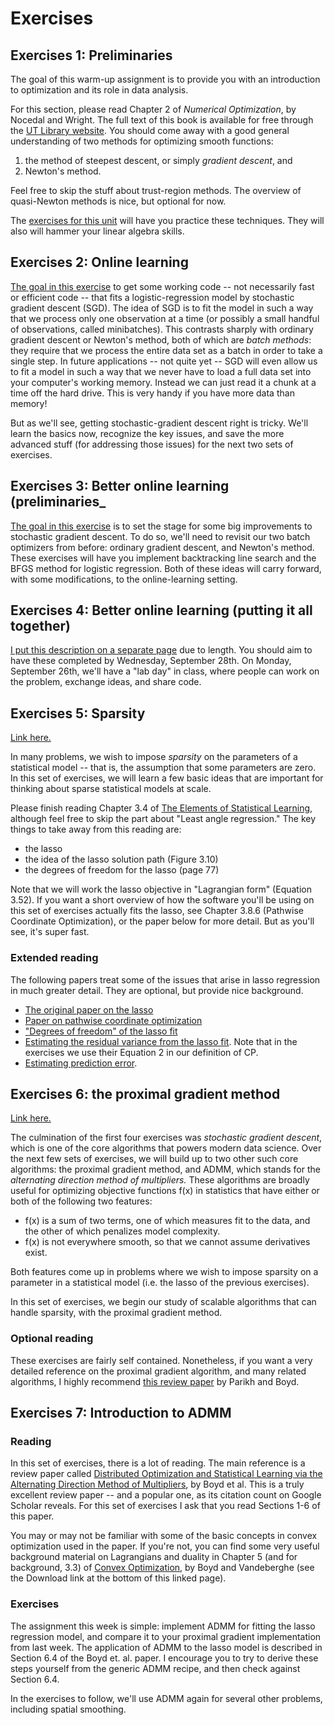 

# Exercises

## Exercises 1: Preliminaries

The goal of this warm-up assignment is to provide you with an introduction to optimization and its role in data analysis.  

For this section, please read Chapter 2 of _Numerical Optimization_, by Nocedal and Wright.  The full text of this book is available for free through the [UT Library website](http://lib.utexas.edu).  You should come away with a good general understanding of two methods for optimizing smooth functions:  
1) the method of steepest descent, or simply _gradient descent_, and   
2) Newton's method.  

Feel free to skip the stuff about trust-region methods.  The overview of quasi-Newton methods is nice, but optional for now.  

The [exercises for this unit](exercises01/exercises01-SDS385.pdf) will have you practice these techniques.  They will also will hammer your linear algebra skills.  


## Exercises 2: Online learning

[The goal in this exercise](exercises02/exercises02-SDS385.pdf) to get some working code -- not necessarily fast or efficient code -- that fits a logistic-regression model by stochastic gradient descent (SGD).  The idea of SGD is to fit the model in such a way that we process only one observation at a time (or possibly a small handful of observations, called minibatches). This contrasts sharply with ordinary gradient descent or Newton's method, both of which are _batch methods_: they require that we process the entire data set as a batch in order to take a single step.  In future applications -- not quite yet -- SGD will even allow us to fit a model in such a way that we never have to load a full data set into your computer's working memory.  Instead we can just read it a chunk at a time off the hard drive.  This is very handy if you have more data than memory!

But as we'll see, getting stochastic-gradient descent right is tricky.  We'll learn the basics now, recognize the key issues, and save the more advanced stuff (for addressing those issues) for the next two sets of exercises.  


## Exercises 3: Better online learning (preliminaries_

[The goal in this exercise](exercises03/exercises03-SDS385.pdf) is to set the stage for some big improvements to stochastic gradient descent.  To do so, we'll need to revisit our two batch optimizers from before: ordinary gradient descent, and Newton's method.  These exercises will have you implement backtracking line search and the BFGS method for logistic regression.  Both of these ideas will carry forward, with some modifications, to the online-learning setting.  


## Exercises 4: Better online learning (putting it all together)

[I put this description on a separate page](exercises04.md) due to length.  You should aim to have these completed by Wednesday, September 28th.  On Monday, September 26th, we'll have a "lab day" in class, where people can work on the problem, exchange ideas, and share code.  




## Exercises 5: Sparsity

[Link here.](exercises05/exercises05-SDS385.pdf)

In many problems, we wish to impose _sparsity_ on the parameters of a statistical model -- that is, the assumption that some parameters are zero.    In this set of exercises, we will learn a few basic ideas that are important for thinking about sparse statistical models at scale.

Please finish reading Chapter 3.4 of [The Elements of Statistical Learning](http://statweb.stanford.edu/~tibs/ElemStatLearn/), although feel free to skip the part about "Least angle regression."  The key things to take away from this reading are:  
- the lasso  
- the idea of the lasso solution path (Figure 3.10)  
- the degrees of freedom for the lasso (page 77)

Note that we will work the lasso objective in "Lagrangian form" (Equation 3.52).  If you want a short overview of how the software you'll be using on this set of exercises actually fits the lasso, see Chapter 3.8.6 (Pathwise Coordinate Optimization), or the paper below for more detail.  But as you'll see, it's super fast.

### Extended reading

The following papers treat some of the issues that arise in lasso regression in much greater detail.  They are optional, but provide nice background.

- [The original paper on the lasso](http://statweb.stanford.edu/~tibs/lasso/lasso.pdf) 
- [Paper on pathwise coordinate optimization](http://arxiv.org/pdf/0708.1485.pdf)  
- ["Degrees of freedom" of the lasso fit](https://projecteuclid.org/euclid.aos/1194461726)  
- [Estimating the residual variance from the lasso fit](https://arxiv.org/abs/1311.5274).  Note that in the exercises we use their Equation 2 in our definition of CP.  
- [Estimating prediction error](https://people.eecs.berkeley.edu/~jordan/sail/readings/archive/efron_Cp.pdf).  


## Exercises 6: the proximal gradient method

[Link here.](exercises06/exercises06-SDS385.pdf)

The culmination of the first four exercises was _stochastic gradient descent_, which is one of the core algorithms that powers modern data science.  Over the next few sets of exercises, we will build up to two other such core algorithms: the proximal gradient method, and ADMM, which stands for the _alternating direction method of multipliers._  These algorithms are broadly useful for optimizing objective functions f(x) in statistics that have either or both of the following two features:  
- f(x) is a sum of two terms, one of which measures fit to the data, and the other of which penalizes model complexity.  
- f(x) is not everywhere smooth, so that we cannot assume derivatives exist.  

Both features come up in problems where we wish to impose sparsity on a parameter in a statistical model (i.e. the lasso of the previous exercises).  

In this set of exercises, we begin our study of scalable algorithms that can handle sparsity, with the proximal gradient method.


### Optional reading

These exercises are fairly self contained.  Nonetheless, if you want a very detailed reference on the proximal gradient algorithm, and many related algorithms, I highly recommend [this review paper](http://web.stanford.edu/~boyd/papers/prox_algs.html) by Parikh and Boyd.


## Exercises 7: Introduction to ADMM

### Reading

In this set of exercises, there is a lot of reading.  The main reference is a review paper called [Distributed Optimization and Statistical Learning via the Alternating Direction Method of Multipliers](http://stanford.edu/~boyd/papers/admm_distr_stats.html), by Boyd et al.  This is a truly excellent review paper -- and a popular one, as its citation count on Google Scholar reveals.  For this set of exercises I ask that you read Sections 1-6 of this paper.

You may or may not be familiar with some of the basic concepts in convex optimization used in the paper.  If you're not, you can find some very useful background material on Lagrangians and duality in Chapter 5 (and for background, 3.3) of [Convex Optimization](http://stanford.edu/~boyd/cvxbook/), by Boyd and Vandeberghe (see the Download link at the bottom of this linked page).  

### Exercises

The assignment this week is simple: implement ADMM for fitting the lasso regression model, and compare it to your proximal gradient implementation from last week.  The application of ADMM to the lasso model is described in Section 6.4 of the Boyd et. al. paper.  I encourage you to try to derive these steps yourself from the generic ADMM recipe, and then check against Section 6.4.  

In the exercises to follow, we'll use ADMM again for several other problems, including spatial smoothing.  

